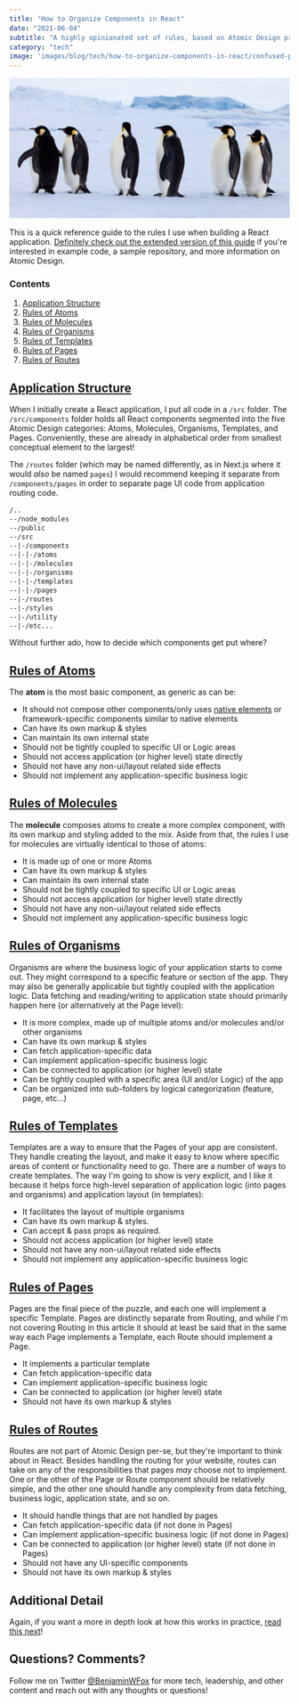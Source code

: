 ```yaml
---
title: "How to Organize Components in React"
date: "2021-06-04"
subtitle: "A highly opinionated set of rules, based on Atomic Design principles, to make sure you're components stay organized."
category: "tech"
image: 'images/blog/tech/how-to-organize-components-in-react/confused-penguins.jpg'
---
```


![Confused Penguins. Where did the component go?!](/public/images/blog/tech/how-to-organize-components-in-react/confused-penguins.jpg)

This is a quick reference guide to the rules I use when building a React application. [Definitely check out the extended version of this guide](/blog/tech/atomic-design-for-developers) if you're interested in example code, a sample repository, and more information on Atomic Design.

### Contents

1. [Application Structure](#application-structure)
1. [Rules of Atoms](#rules-of-atoms)
1. [Rules of Molecules](#rules-of-molecules)
1. [Rules of Organisms](#rules-of-organisms)
1. [Rules of Templates](#rules-of-templates)
1. [Rules of Pages](#rules-of-pages)
1. [Rules of Routes](#rules-of-routes)

## [Application Structure](#application-structure)

When I initially create a React application, I put all code in a `/src` folder. The `/src/components` folder holds all React components segmented into the five Atomic Design categories: Atoms, Molecules, Organisms, Templates, and Pages. Conveniently, these are already in alphabetical order from smallest conceptual element to the largest!

The `/routes` folder (which may be named differently, as in Next.js where it would *also* be named `pages`) I would recommend keeping it separate from `/components/pages` in order to separate page UI code from application routing code.

```text
/..
--/node_modules
--/public
--/src
--|-/components
--|-|-/atoms
--|-|-/molecules
--|-|-/organisms
--|-|-/templates
--|-|-/pages
--|-/routes
--|-/styles
--|-/utility
--|-/etc...
```

Without further ado, how to decide which components get put where?

## [Rules of Atoms](#rules-of-atoms)
The **atom** is the most basic component, as generic as can be:

- It should not compose other components/only uses [native elements](https://developer.mozilla.org/en-US/docs/Web/HTML/Element) or framework-specific components similar to native elements
- Can have its own markup & styles 
- Can maintain its own internal state
- Should not be tightly coupled to specific UI or Logic areas
- Should not access application (or higher level) state directly
- Should not have any non-ui/layout related side effects
- Should not implement any application-specific business logic

## [Rules of Molecules](#rules-of-molecules)
The **molecule** composes atoms to create a more complex component, with its own markup and styling added to the mix. Aside from that, the rules I use for molecules are virtually identical to those of atoms:

- It is made up of one or more Atoms
- Can have its own markup & styles
- Can maintain its own internal state
- Should not be tightly coupled to specific UI or Logic areas
- Should not access application (or higher level) state directly
- Should not have any non-ui/layout related side effects
- Should not implement any application-specific business logic

## [Rules of Organisms](#rules-of-organisms)
Organisms are where the business logic of your application starts to come out. They might correspond to a specific feature or section of the app. They may also be generally applicable but tightly coupled with the application logic. Data fetching and reading/writing to application state should primarily happen here (or alternatively at the Page level):

- It is more complex, made up of multiple atoms and/or molecules and/or other organisms
- Can have its own markup & styles
- Can fetch application-specific data
- Can implement application-specific business logic
- Can be connected to application (or higher level) state
- Can be tightly coupled with a specific area (UI and/or Logic) of the app
- Can be organized into sub-folders by logical categorization (feature, page, etc...)

## [Rules of Templates](#rules-of-templates)
Templates are a way to ensure that the Pages of your app are consistent. They handle creating the layout, and make it easy to know where specific areas of content or functionality need to go. There are a number of ways to create templates. The way I'm going to show is very explicit, and I like it because it helps force high-level separation of application logic (into pages and organisms) and application layout (in templates):

- It facilitates the layout of multiple organisms
- Can have its own markup & styles.
- Can accept & pass props as required.
- Should not access application (or higher level) state
- Should not have any non-ui/layout related side effects
- Should not implement any application-specific business logic

## [Rules of Pages](#rules-of-pages)
Pages are the final piece of the puzzle, and each one will implement a specific Template. Pages are distinctly separate from Routing, and while I'm not covering Routing in this article it should at least be said that in the same way each Page implements a Template, each Route should implement a Page.

- It implements a particular template
- Can fetch application-specific data
- Can implement application-specific business logic
- Can be connected to application (or higher level) state
- Should not have its own markup & styles

## [Rules of Routes](#rules-of-routes)
Routes are not part of Atomic Design per-se, but they're important to think about in React. Besides handling the routing for your website, routes can take on any of the responsibilities that pages *may* choose not to implement. One or the other of the Page or Route component should be relatively simple, and the other one should handle any complexity from data fetching, business logic, application state, and so on.

- It should handle things that are not handled by pages
- Can fetch application-specific data (if not done in Pages)
- Can implement application-specific business logic (if not done in Pages)
- Can be connected to application (or higher level) state (if not done in Pages)
- Should not have any UI-specific components
- Should not have its own markup & styles

## Additional Detail <!-- omit in toc -->

Again, if you want a more in depth look at how this works in practice, [read this next](/blog/tech/atomic-design-for-developers)!

## Questions? Comments? <!-- omit in toc -->

Follow me on Twitter [@BenjaminWFox](https://twitter.com/BenjaminWFox) for more tech, leadership, and other content and reach out with any thoughts or questions!
